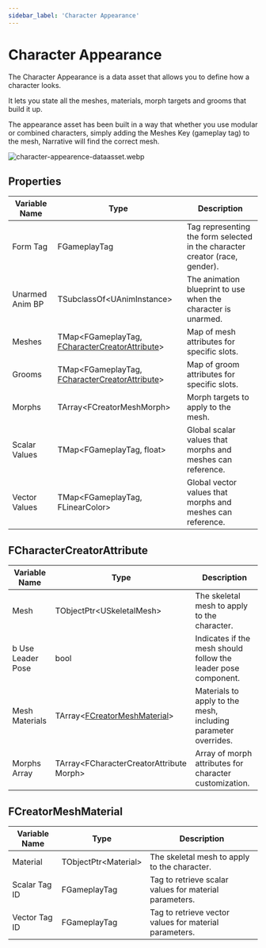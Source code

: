 ```yaml
---
sidebar_label: 'Character Appearance'
---
```


# Character Appearance

The Character Appearance is a data asset that allows you to define how a character looks.

It lets you state all the meshes, materials, morph targets and grooms that build it up.

The appearance asset has been built in a way that whether you use modular or combined characters, simply adding the Meshes Key (gameplay tag) to the mesh, Narrative will find the correct mesh.

![character-appearence-dataasset.webp](//img/inventory/character-appearence-dataasset.webp)

## Properties

| Variable Name   | Type                                                                                                     | Description                                                                 |
|-----------------|----------------------------------------------------------------------------------------------------------|-----------------------------------------------------------------------------|
| Form Tag        | FGameplayTag                                                                                             | Tag representing the form selected in the character creator (race, gender). |
| Unarmed Anim BP | TSubclassOf\<UAnimInstance\>                                                                             | The animation blueprint to use when the character is unarmed.               |
| Meshes          | TMap\<FGameplayTag, [FCharacterCreatorAttribute](./character-appearance.md#fcharactercreatorattribute)\> | Map of mesh attributes for specific slots.                                  |
| Grooms          | TMap\<FGameplayTag, [FCharacterCreatorAttribute](./character-appearance.md#fcharactercreatorattribute)\> | Map of groom attributes for specific slots.                                 |
| Morphs          | TArray\<FCreatorMeshMorph\>                                                                              | Morph targets to apply to the mesh.                                         |
| Scalar Values   | TMap\<FGameplayTag, float\>                                                                              | Global scalar values that morphs and meshes can reference.                  |
| Vector Values   | TMap\<FGameplayTag, FLinearColor\>                                                                       | Global vector values that morphs and meshes can reference.                  |

## FCharacterCreatorAttribute

| Variable Name     | Type                                                                             | Description                                                    |
|-------------------|----------------------------------------------------------------------------------|----------------------------------------------------------------|
| Mesh              | TObjectPtr\<USkeletalMesh\>                                                      | The skeletal mesh to apply to the character.                   |
| b Use Leader Pose | bool                                                                             | Indicates if the mesh should follow the leader pose component. |
| Mesh Materials    | TArray\<[FCreatorMeshMaterial](./character-appearance.md#fcreatormeshmaterial)\> | Materials to apply to the mesh, including parameter overrides. |
| Morphs Array      | TArray\<FCharacterCreatorAttribute Morph\>                                       | Array of morph attributes for character customization.         |

## FCreatorMeshMaterial

| Variable Name | Type                   | Description                                            |
|---------------|------------------------|--------------------------------------------------------|
| Material      | TObjectPtr\<Material\> | The skeletal mesh to apply to the character.           |
| Scalar Tag ID | FGameplayTag           | Tag to retrieve scalar values for material parameters. |
| Vector Tag ID | FGameplayTag           | Tag to retrieve vector values for material parameters. |
